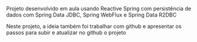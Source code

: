 Projeto desenvolvido em aula usando Reactive Spring	com persistência de dados com Spring Data JDBC, Spring WebFlux e Spring Data R2DBC


Neste projeto, a ideia também foi trabalhar com github e apresentar os passos para subir e atualizar no github o projeto 

